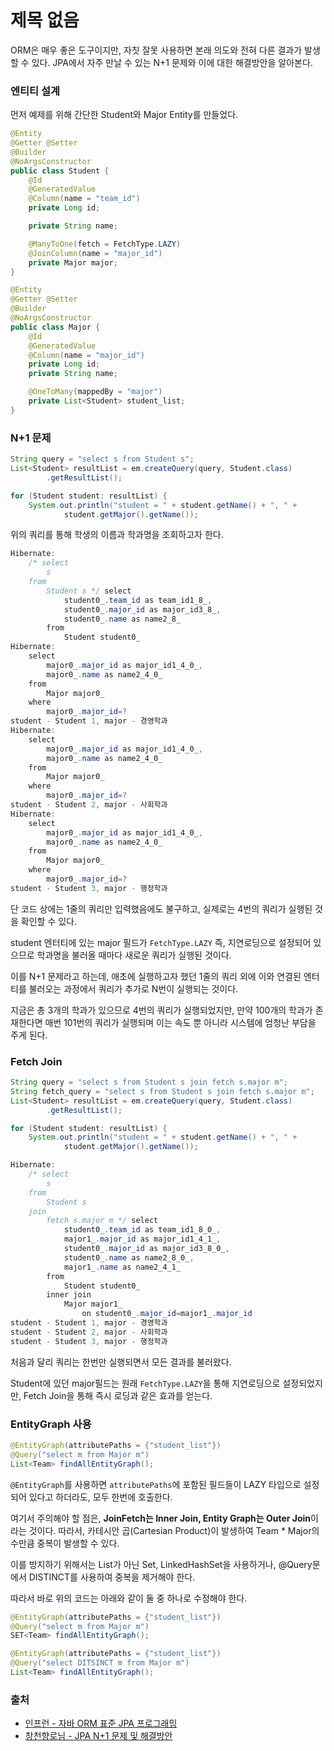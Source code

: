 # 제목 없음

ORM은 매우 좋은 도구이지만, 자칫 잘못 사용하면 본래 의도와 전혀 다른 결과가 발생할 수 있다. JPA에서 자주 만날 수 있는 N+1 문제와 이에 대한 해결방안을 알아본다.

### 엔티티 설계

먼저 예제를 위해 간단한 Student와 Major Entity를 만들었다.

```java
@Entity
@Getter @Setter
@Builder
@NoArgsConstructor
public class Student {
    @Id
    @GeneratedValue
    @Column(name = "team_id")
    private Long id;

    private String name;

    @ManyToOne(fetch = FetchType.LAZY)
    @JoinColumn(name = "major_id")
    private Major major;
}
```

```java
@Entity
@Getter @Setter
@Builder
@NoArgsConstructor
public class Major {
    @Id
    @GeneratedValue
    @Column(name = "major_id")
    private Long id;
    private String name;

    @OneToMany(mappedBy = "major")
    private List<Student> student_list;
}
```

### N+1 문제

```java
String query = "select s from Student s";
List<Student> resultList = em.createQuery(query, Student.class)
        .getResultList();

for (Student student: resultList) {
    System.out.println("student = " + student.getName() + ", " +
            student.getMajor().getName());
```

위의 쿼리를 통해 학생의 이름과 학과명을 조회하고자 한다. 

```java
Hibernate: 
    /* select
        s 
    from
        Student s */ select
            student0_.team_id as team_id1_8_,
            student0_.major_id as major_id3_8_,
            student0_.name as name2_8_ 
        from
            Student student0_
Hibernate: 
    select
        major0_.major_id as major_id1_4_0_,
        major0_.name as name2_4_0_ 
    from
        Major major0_ 
    where
        major0_.major_id=?
student - Student 1, major - 경영학과
Hibernate: 
    select
        major0_.major_id as major_id1_4_0_,
        major0_.name as name2_4_0_ 
    from
        Major major0_ 
    where
        major0_.major_id=?
student - Student 2, major - 사회학과
Hibernate: 
    select
        major0_.major_id as major_id1_4_0_,
        major0_.name as name2_4_0_ 
    from
        Major major0_ 
    where
        major0_.major_id=?
student - Student 3, major - 행정학과
```

단 코드 상에는 1줄의 쿼리만 입력했음에도 불구하고, 실제로는 4번의 쿼리가 실행된 것을 확인할 수 있다. 

student 엔터티에 있는 major 필드가 `FetchType.LAZY` 즉, 지연로딩으로 설정되어 있으므로 학과명을 불러올 때마다 새로운 쿼리가 실행된 것이다. 

이를 N+1 문제라고 하는데, 애초에 실행하고자 했던 1줄의 쿼리 외에 이와 연결된 엔터티를 불러오는 과정에서 쿼리가 추가로 N번이 실행되는 것이다. 

지금은 총 3개의 학과가 있으므로 4번의 쿼리가 실행되었지만, 만약 100개의 학과가 존재한다면 매번 101번의 쿼리가 실행되며 이는 속도 뿐 아니라 시스템에 엄청난 부담을 주게 된다.

### Fetch Join

```java
String query = "select s from Student s join fetch s.major m";
String fetch_query = "select s from Student s join fetch s.major m";
List<Student> resultList = em.createQuery(query, Student.class)
        .getResultList();

for (Student student: resultList) {
    System.out.println("student = " + student.getName() + ", " +
            student.getMajor().getName());
```

```java
Hibernate: 
    /* select
        s 
    from
        Student s 
    join
        fetch s.major m */ select
            student0_.team_id as team_id1_8_0_,
            major1_.major_id as major_id1_4_1_,
            student0_.major_id as major_id3_8_0_,
            student0_.name as name2_8_0_,
            major1_.name as name2_4_1_ 
        from
            Student student0_ 
        inner join
            Major major1_ 
                on student0_.major_id=major1_.major_id
student - Student 1, major - 경영학과
student - Student 2, major - 사회학과
student - Student 3, major - 행정학과
```

처음과 달리 쿼리는 한번만 실행되면서 모든 결과를 불러왔다. 

Student에 있던 major필드는 원래 `FetchType.LAZY`을 통해 지연로딩으로 설정되었지만, Fetch Join을 통해 즉시 로딩과 같은 효과를 얻는다. 

### EntityGraph 사용

```java
@EntityGraph(attributePaths = {"student_list"})
@Query("select m from Major m")
List<Team> findAllEntityGraph();
```

`@EntityGraph`를 사용하면 `attributePaths`에 포함된 필드들이 LAZY 타입으로 설정되어 있다고 하더라도, 모두 한번에 호출한다.

여기서 주의해야 할 점은, **JoinFetch는 Inner Join, Entity Graph는 Outer Join**이라는 것이다. 따라서, 카테시안 곱(Cartesian Product)이 발생하여 Team * Major의 수만큼 중복이 발생할 수 있다.

이를 방지하기 위해서는 List가 아닌 Set, LinkedHashSet을 사용하거나, @Query문에서 DISTINCT를 사용하여 중복을 제거해야 한다.

따라서 바로 위의 코드는 아래와 같이 둘 중 하나로 수정해야 한다.

```java
@EntityGraph(attributePaths = {"student_list"})
@Query("select m from Major m")
SET<Team> findAllEntityGraph();
```

```java
@EntityGraph(attributePaths = {"student_list"})
@Query("select DITSINCT m from Major m")
List<Team> findAllEntityGraph();
```

### 출처

- [인프런 - 자바 ORM 표준 JPA 프로그래밍](https://www.inflearn.com/course/ORM-JPA-Basic)
- [창천향로님 - JPA N+1 문제 및 해결방안](https://jojoldu.tistory.com/165)